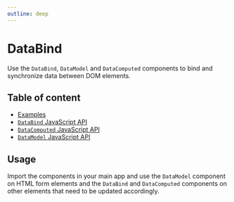 ```yaml
---
outline: deep
---
```


# DataBind <Badges :texts="badges" />

<script setup>
  import pkg from '@studiometa/ui/atoms/Data/package.json';
  const badges = [`v${pkg.version}`, 'JS'];
</script>

Use the `DataBind`, `DataModel` and `DataComputed` components to bind and synchronize data between DOM elements.

## Table of content

- [Examples](./examples.html)
- [`DataBind` JavaScript API](./data-bind-js-api.html)
- [`DataComputed` JavaScript API](./data-computed-js-api.html)
- [`DataModel` JavaScript API](./data-model-js-api.html)

## Usage

Import the components in your main app and use the `DataModel` component on HTML form elements and the `DataBind` and `DataComputed` components on other elements that need to be updated accordingly.

<PreviewPlayground
  :html="() => import('./stories/basic/app.twig')"
  :script="() => import('./stories/basic/app.js?raw')"
  />
